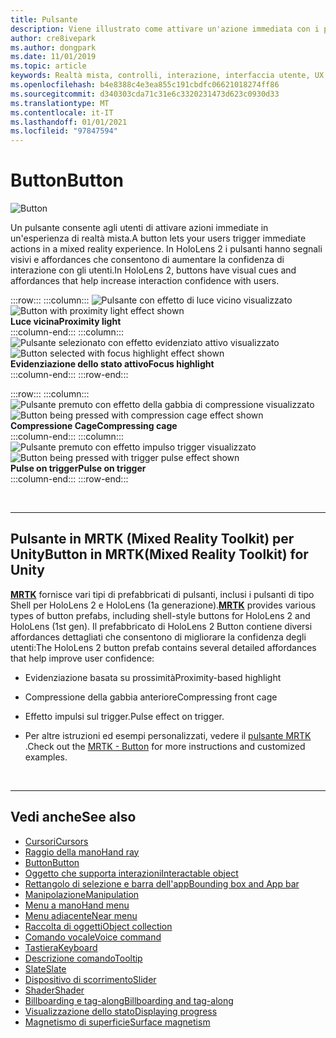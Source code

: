 ```yaml
---
title: Pulsante
description: Viene illustrato come attivare un'azione immediata con i pulsanti, che è uno dei componenti fondamentali della realtà mista.
author: cre8ivepark
ms.author: dongpark
ms.date: 11/01/2019
ms.topic: article
keywords: Realtà mista, controlli, interazione, interfaccia utente, UX, cuffie per realtà mista, cuffie con realtà mista di Windows, auricolare realtà virtuale, HoloLens, MRTK, Toolkit realtà mista, pulsante
ms.openlocfilehash: b4e8388c4e3ea855c191cbdfc06621018274ff86
ms.sourcegitcommit: d340303cda71c31e6c3320231473d623c0930d33
ms.translationtype: MT
ms.contentlocale: it-IT
ms.lasthandoff: 01/01/2021
ms.locfileid: "97847594"
---
```

# <a name="button"></a><span data-ttu-id="4456f-104">Button</span><span class="sxs-lookup"><span data-stu-id="4456f-104">Button</span></span>

![Button](images/UX_Hero_Button.jpg)

<span data-ttu-id="4456f-106">Un pulsante consente agli utenti di attivare azioni immediate in un'esperienza di realtà mista.</span><span class="sxs-lookup"><span data-stu-id="4456f-106">A button lets your users trigger immediate actions in a mixed reality experience.</span></span> <span data-ttu-id="4456f-107">In HoloLens 2 i pulsanti hanno segnali visivi e affordances che consentono di aumentare la confidenza di interazione con gli utenti.</span><span class="sxs-lookup"><span data-stu-id="4456f-107">In HoloLens 2, buttons have visual cues and affordances that help increase interaction confidence with users.</span></span> 

:::row:::
    :::column:::
       <span data-ttu-id="4456f-108">![Pulsante con effetto di luce vicino visualizzato](images/UX_Button_Affordance_ProximityLight.jpg)</span><span class="sxs-lookup"><span data-stu-id="4456f-108">![Button with proximity light effect shown](images/UX_Button_Affordance_ProximityLight.jpg)</span></span><br>
       <span data-ttu-id="4456f-109">**Luce vicina**</span><span class="sxs-lookup"><span data-stu-id="4456f-109">**Proximity light**</span></span><br>
    :::column-end:::
    :::column:::
       <span data-ttu-id="4456f-110">![Pulsante selezionato con effetto evidenziato attivo visualizzato](images/UX_Button_Affordance_FocusHighlight.jpg)</span><span class="sxs-lookup"><span data-stu-id="4456f-110">![Button selected with focus highlight effect shown](images/UX_Button_Affordance_FocusHighlight.jpg)</span></span><br>
        <span data-ttu-id="4456f-111">**Evidenziazione dello stato attivo**</span><span class="sxs-lookup"><span data-stu-id="4456f-111">**Focus highlight**</span></span><br>
    :::column-end:::
:::row-end:::

:::row:::
    :::column:::
       <span data-ttu-id="4456f-112">![Pulsante premuto con effetto della gabbia di compressione visualizzato](images/UX_Button_Affordance_Compression.jpg)</span><span class="sxs-lookup"><span data-stu-id="4456f-112">![Button being pressed with compression cage effect shown](images/UX_Button_Affordance_Compression.jpg)</span></span><br>
       <span data-ttu-id="4456f-113">**Compressione Cage**</span><span class="sxs-lookup"><span data-stu-id="4456f-113">**Compressing cage**</span></span><br>
    :::column-end:::
    :::column:::
       <span data-ttu-id="4456f-114">![Pulsante premuto con effetto impulso trigger visualizzato](images/UX_Button_Affordance_Pulse.jpg)</span><span class="sxs-lookup"><span data-stu-id="4456f-114">![Button being pressed with trigger pulse effect shown](images/UX_Button_Affordance_Pulse.jpg)</span></span><br>
        <span data-ttu-id="4456f-115">**Pulse on trigger**</span><span class="sxs-lookup"><span data-stu-id="4456f-115">**Pulse on trigger**</span></span><br>
    :::column-end:::
:::row-end:::

<br>

---

## <a name="button-in-mrtkmixed-reality-toolkit-for-unity"></a><span data-ttu-id="4456f-116">Pulsante in MRTK (Mixed Reality Toolkit) per Unity</span><span class="sxs-lookup"><span data-stu-id="4456f-116">Button in MRTK(Mixed Reality Toolkit) for Unity</span></span>
<span data-ttu-id="4456f-117">**[MRTK](https://github.com/Microsoft/MixedRealityToolkit-Unity)** fornisce vari tipi di prefabbricati di pulsanti, inclusi i pulsanti di tipo Shell per HoloLens 2 e HoloLens (1a generazione).</span><span class="sxs-lookup"><span data-stu-id="4456f-117">**[MRTK](https://github.com/Microsoft/MixedRealityToolkit-Unity)** provides various types of button prefabs, including shell-style buttons for HoloLens 2 and HoloLens (1st gen).</span></span> <span data-ttu-id="4456f-118">Il prefabbricato di HoloLens 2 Button contiene diversi affordances dettagliati che consentono di migliorare la confidenza degli utenti:</span><span class="sxs-lookup"><span data-stu-id="4456f-118">The HoloLens 2 button prefab contains several detailed affordances that help improve user confidence:</span></span>

* <span data-ttu-id="4456f-119">Evidenziazione basata su prossimità</span><span class="sxs-lookup"><span data-stu-id="4456f-119">Proximity-based highlight</span></span>
* <span data-ttu-id="4456f-120">Compressione della gabbia anteriore</span><span class="sxs-lookup"><span data-stu-id="4456f-120">Compressing front cage</span></span>
* <span data-ttu-id="4456f-121">Effetto impulsi sul trigger.</span><span class="sxs-lookup"><span data-stu-id="4456f-121">Pulse effect on trigger.</span></span>

* <span data-ttu-id="4456f-122">Per altre istruzioni ed esempi personalizzati, vedere il [pulsante MRTK](https://microsoft.github.io/MixedRealityToolkit-Unity/Documentation/README_Button.html) .</span><span class="sxs-lookup"><span data-stu-id="4456f-122">Check out the [MRTK - Button](https://microsoft.github.io/MixedRealityToolkit-Unity/Documentation/README_Button.html) for more instructions and customized examples.</span></span>

<br>

---

## <a name="see-also"></a><span data-ttu-id="4456f-123">Vedi anche</span><span class="sxs-lookup"><span data-stu-id="4456f-123">See also</span></span>

* [<span data-ttu-id="4456f-124">Cursori</span><span class="sxs-lookup"><span data-stu-id="4456f-124">Cursors</span></span>](cursors.md)
* [<span data-ttu-id="4456f-125">Raggio della mano</span><span class="sxs-lookup"><span data-stu-id="4456f-125">Hand ray</span></span>](point-and-commit.md)
* [<span data-ttu-id="4456f-126">Button</span><span class="sxs-lookup"><span data-stu-id="4456f-126">Button</span></span>](button.md)
* [<span data-ttu-id="4456f-127">Oggetto che supporta interazioni</span><span class="sxs-lookup"><span data-stu-id="4456f-127">Interactable object</span></span>](interactable-object.md)
* [<span data-ttu-id="4456f-128">Rettangolo di selezione e barra dell'app</span><span class="sxs-lookup"><span data-stu-id="4456f-128">Bounding box and App bar</span></span>](app-bar-and-bounding-box.md)
* [<span data-ttu-id="4456f-129">Manipolazione</span><span class="sxs-lookup"><span data-stu-id="4456f-129">Manipulation</span></span>](direct-manipulation.md)
* [<span data-ttu-id="4456f-130">Menu a mano</span><span class="sxs-lookup"><span data-stu-id="4456f-130">Hand menu</span></span>](hand-menu.md)
* [<span data-ttu-id="4456f-131">Menu adiacente</span><span class="sxs-lookup"><span data-stu-id="4456f-131">Near menu</span></span>](near-menu.md)
* [<span data-ttu-id="4456f-132">Raccolta di oggetti</span><span class="sxs-lookup"><span data-stu-id="4456f-132">Object collection</span></span>](object-collection.md)
* [<span data-ttu-id="4456f-133">Comando vocale</span><span class="sxs-lookup"><span data-stu-id="4456f-133">Voice command</span></span>](voice-input.md)
* [<span data-ttu-id="4456f-134">Tastiera</span><span class="sxs-lookup"><span data-stu-id="4456f-134">Keyboard</span></span>](keyboard.md)
* [<span data-ttu-id="4456f-135">Descrizione comando</span><span class="sxs-lookup"><span data-stu-id="4456f-135">Tooltip</span></span>](tooltip.md)
* [<span data-ttu-id="4456f-136">Slate</span><span class="sxs-lookup"><span data-stu-id="4456f-136">Slate</span></span>](slate.md)
* [<span data-ttu-id="4456f-137">Dispositivo di scorrimento</span><span class="sxs-lookup"><span data-stu-id="4456f-137">Slider</span></span>](slider.md)
* [<span data-ttu-id="4456f-138">Shader</span><span class="sxs-lookup"><span data-stu-id="4456f-138">Shader</span></span>](shader.md)
* [<span data-ttu-id="4456f-139">Billboarding e tag-along</span><span class="sxs-lookup"><span data-stu-id="4456f-139">Billboarding and tag-along</span></span>](billboarding-and-tag-along.md)
* [<span data-ttu-id="4456f-140">Visualizzazione dello stato</span><span class="sxs-lookup"><span data-stu-id="4456f-140">Displaying progress</span></span>](progress.md)
* [<span data-ttu-id="4456f-141">Magnetismo di superficie</span><span class="sxs-lookup"><span data-stu-id="4456f-141">Surface magnetism</span></span>](surface-magnetism.md)
